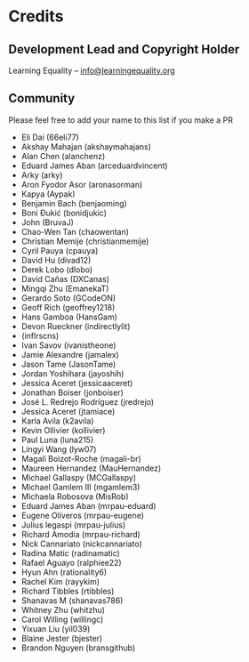 
# Credits

## Development Lead and Copyright Holder

Learning Equality – info@learningequality.org

## Community

Please feel free to add your name to this list if you make a PR

* Eli Dai (66eli77)
* Akshay Mahajan (akshaymahajans)
* Alan Chen (alanchenz)
* Eduard James Aban (arceduardvincent)
* Arky (arky)
* Aron Fyodor Asor (aronasorman)
* Kapya (Aypak)
* Benjamin Bach (benjaoming)
* Boni Đukić (bonidjukic)
* John (BruvaJ)
* Chao-Wen Tan (chaowentan)
* Christian Memije (christianmemije)
* Cyril Pauya (cpauya)
* David Hu (divad12)
* Derek Lobo (dlobo)
* David Cañas (DXCanas)
* Mingqi Zhu (EmanekaT)
* Gerardo Soto (GCodeON)
* Geoff Rich (geoffrey1218)
* Hans Gamboa (HansGam)
* Devon Rueckner (indirectlylit)
* (inflrscns)
* Ivan Savov (ivanistheone)
* Jamie Alexandre (jamalex)
* Jason Tame (JasonTame)
* Jordan Yoshihara (jayoshih)
* Jessica Aceret (jessicaaceret)
* Jonathan Boiser (jonboiser)
* José L. Redrejo Rodríguez (jredrejo)
* Jessica Aceret (jtamiace)
* Karla Avila (k2avila)
* Kevin Ollivier (kollivier)
* Paul Luna (luna215)
* Lingyi Wang (lyw07)
* Magali Boizot-Roche (magali-br)
* Maureen Hernandez (MauHernandez)
* Michael Gallaspy (MCGallaspy)
* Michael Gamlem III (mgamlem3)
* Michaela Robosova (MisRob)
* Eduard James Aban (mrpau-eduard)
* Eugene Oliveros (mrpau-eugene)
* Julius legaspi (mrpau-julius)
* Richard Amodia (mrpau-richard)
* Nick Cannariato (nickcannariato)
* Radina Matic (radinamatic)
* Rafael Aguayo (ralphiee22)
* Hyun Ahn (rationality6)
* Rachel Kim (rayykim)
* Richard Tibbles (rtibbles)
* Shanavas M (shanavas786)
* Whitney Zhu (whitzhu)
* Carol Willing (willingc)
* Yixuan Liu (yil039)
* Blaine Jester (bjester)
* Brandon Nguyen (bransgithub)
